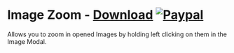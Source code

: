 # Image Zoom - [Download](https://betterdiscord.net/ghdl?url=https://raw.githubusercontent.com/mwittrien/BetterDiscordAddons/master/Plugins/ImageZoom/ImageZoom.plugin.js) [![Paypal][paypal-badge]][paypal-link] 

[paypal-badge]: https://img.shields.io/badge/Paypal-Donate!-%2300457C.svg?logo=paypal&style=flat
[paypal-link]: https://paypal.me/MircoWittrien

Allows you to zoom in opened Images by holding left clicking on them in the Image Modal.
